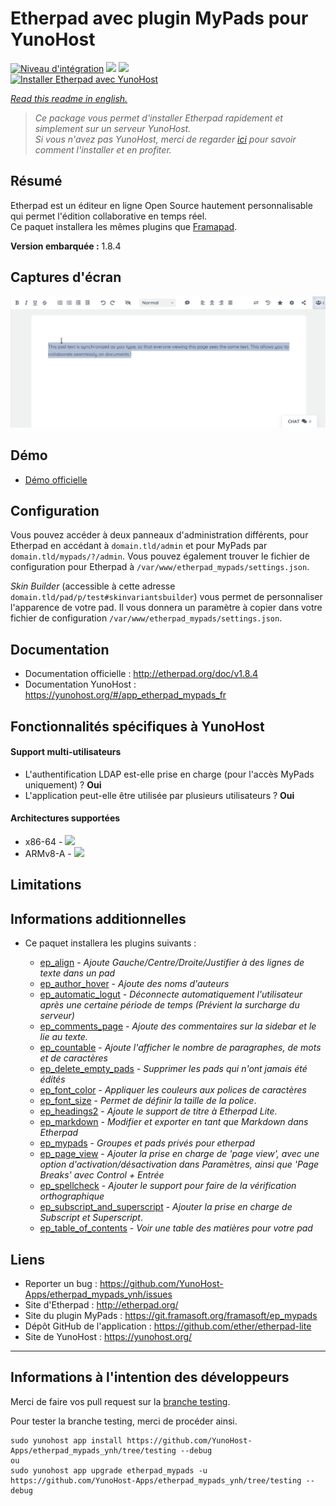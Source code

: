 # Etherpad avec plugin MyPads pour YunoHost

[![Niveau d'intégration](https://dash.yunohost.org/integration/etherpad_mypads.svg)](https://dash.yunohost.org/appci/app/etherpad_mypads) ![](https://ci-apps.yunohost.org/ci/badges/etherpad_mypads.status.svg) [![](https://ci-apps.yunohost.org/ci/badges/etherpad_mypads.maintain.svg)](https://github.com/YunoHost/Apps/#what-to-do-if-i-cant-maintain-my-app-anymore-)  
[![Installer Etherpad avec YunoHost](https://install-app.yunohost.org/install-with-yunohost.svg)](https://install-app.yunohost.org/?app=etherpad_mypads)

*[Read this readme in english.](./README.md)*

> *Ce package vous permet d'installer Etherpad rapidement et simplement sur un serveur YunoHost.  
Si vous n'avez pas YunoHost, merci de regarder [ici](https://yunohost.org/#/install_fr) pour savoir comment l'installer et en profiter.*

## Résumé
Etherpad est un éditeur en ligne Open Source hautement personnalisable qui permet l'édition collaborative en temps réel.  
Ce paquet installera les mêmes plugins que [Framapad](https://framapad.org/).

**Version embarquée :** 1.8.4

## Captures d'écran

![](https://github.com/ether/etherpad-lite/blob/develop/doc/images/etherpad_demo.gif)

## Démo

* [Démo officielle](https://video.etherpad.com/)

## Configuration

Vous pouvez accéder à deux panneaux d'administration différents, pour Etherpad en accédant à `domain.tld/admin` et pour MyPads par `domain.tld/mypads/?/admin`. Vous pouvez également trouver le fichier de configuration pour Etherpad à `/var/www/etherpad_mypads/settings.json`.

*Skin Builder* (accessible à cette adresse `domain.tld/pad/p/test#skinvariantsbuilder`) vous permet de personnaliser l'apparence de votre pad. Il vous donnera un paramètre à copier dans votre fichier de configuration `/var/www/etherpad_mypads/settings.json`.

## Documentation

 * Documentation officielle : http://etherpad.org/doc/v1.8.4
 * Documentation YunoHost : https://yunohost.org/#/app_etherpad_mypads_fr

## Fonctionnalités spécifiques à YunoHost

#### Support multi-utilisateurs

 * L'authentification LDAP est-elle prise en charge (pour l'accès MyPads uniquement) ? **Oui**
 * L'application peut-elle être utilisée par plusieurs utilisateurs ? **Oui**

#### Architectures supportées

* x86-64 - [![](https://ci-apps.yunohost.org/ci/logs/etherpad_mypads%20%28Apps%29.svg)](https://ci-apps.yunohost.org/ci/apps/etherpad_mypads/)
* ARMv8-A - [![](https://ci-apps-arm.yunohost.org/ci/logs/etherpad_mypads%20%28Apps%29.svg)](https://ci-apps-arm.yunohost.org/ci/apps/etherpad_mypads/)

## Limitations

## Informations additionnelles

* Ce paquet installera les plugins suivants :

  * [ep_align](https://www.npmjs.com/package/ep_align) - *Ajoute Gauche/Centre/Droite/Justifier à des lignes de texte dans un pad*
  * [ep_author_hover](https://www.npmjs.com/package/ep_author_hover) - *Ajoute des noms d'auteurs*
  * [ep_automatic_logut](https://www.npmjs.com/package/ep_automatic_logut) - *Déconnecte automatiquement l'utilisateur après une certaine période de temps (Prévient la surcharge du serveur)*
  * [ep_comments_page](https://www.npmjs.com/package/ep_comments_page) - *Ajoute des commentaires sur la sidebar et le lie au texte.*
  * [ep_countable](https://www.npmjs.com/package/ep_countable) - *Ajoute l'afficher le nombre de paragraphes, de mots et de caractères*
  * [ep_delete_empty_pads](https://www.npmjs.com/package/ep_delete_empty_pads) - *Supprimer les pads qui n'ont jamais été édités*
  * [ep_font_color](https://www.npmjs.com/package/ep_font_color) - *Appliquer les couleurs aux polices de caractères*
  * [ep_font_size](https://www.npmjs.com/package/ep_font_size) - *Permet de définir la taille de la police*.
  * [ep_headings2](https://www.npmjs.com/package/ep_headings2) - *Ajoute le support de titre à Etherpad Lite.*
  * [ep_markdown](https://www.npmjs.com/package/ep_markdown) - *Modifier et exporter en tant que Markdown dans Etherpad*
  * [ep_mypads](https://www.npmjs.com/package/ep_mypads) - *Groupes et pads privés pour etherpad*
  * [ep_page_view](https://www.npmjs.com/package/ep_page_view) - *Ajouter la prise en charge de 'page view', avec une option d'activation/désactivation dans Paramètres, ainsi que 'Page Breaks' avec Control + Entrée*
  * [ep_spellcheck](https://www.npmjs.com/package/ep_spellcheck) - *Ajouter le support pour faire de la vérification orthographique*
  * [ep_subscript_and_superscript](https://www.npmjs.com/package/ep_subscript_and_superscript) - *Ajouter la prise en charge de Subscript et Superscript*.
  * [ep_table_of_contents](https://www.npmjs.com/package/ep_table_of_contents) - *Voir une table des matières pour votre pad*

## Liens

 * Reporter un bug : https://github.com/YunoHost-Apps/etherpad_mypads_ynh/issues
 * Site d'Etherpad : http://etherpad.org/
 * Site du plugin MyPads : https://git.framasoft.org/framasoft/ep_mypads
 * Dépôt GitHub de l'application : https://github.com/ether/etherpad-lite
 * Site de YunoHost : https://yunohost.org/

---

## Informations à l'intention des développeurs

Merci de faire vos pull request sur la [branche testing](https://github.com/YunoHost-Apps/etherpad_mypads_ynh/tree/testing).

Pour tester la branche testing, merci de procéder ainsi.
```
sudo yunohost app install https://github.com/YunoHost-Apps/etherpad_mypads_ynh/tree/testing --debug
ou
sudo yunohost app upgrade etherpad_mypads -u https://github.com/YunoHost-Apps/etherpad_mypads_ynh/tree/testing --debug
```

